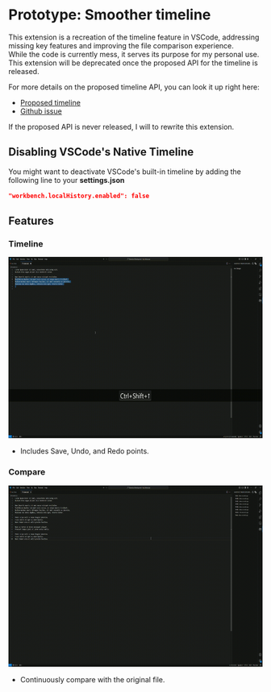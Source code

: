 # Prototype: Smoother timeline

This extension is a recreation of the timeline feature in VSCode, addressing missing key features and improving the file comparison experience.  
While the code is currently mess, it serves its purpose for my personal use. This extension will be deprecated once the proposed API for the timeline is released.  

For more details on the proposed timeline API, you can look it up right here:

- [Proposed timeline](https://github.com/microsoft/vscode/blob/main/src/vscode-dts/vscode.proposed.timeline.d.ts)
- [Github issue](https://github.com/microsoft/vscode/issues/84297)

If the proposed API is never released, I will to rewrite this extension.

## Disabling VSCode's Native Timeline
You might want to deactivate VSCode's built-in timeline by adding the following line to your **settings.json**
```json
"workbench.localHistory.enabled": false
```

## Features
### Timeline
<img src="./readme/timeline_showcase.gif" width="640" height="360" />

- Includes Save, Undo, and Redo points.
 
### Compare
<img src="./readme/compare_showcase.gif" width="640" height="360" />

- Continuously compare with the original file.